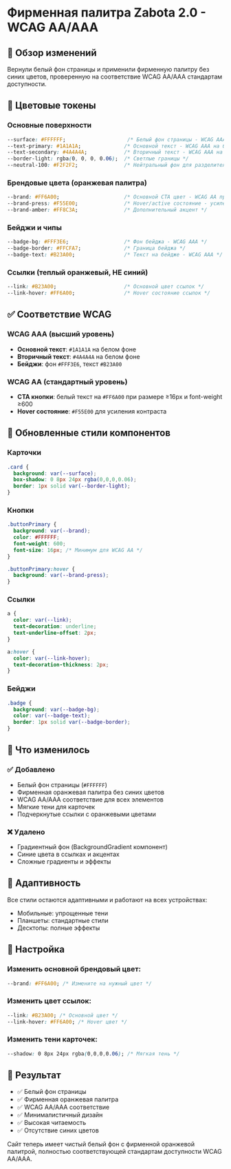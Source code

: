 # Фирменная палитра Zabota 2.0 - WCAG AA/AAA

## 🎨 Обзор изменений

Вернули белый фон страницы и применили фирменную палитру без синих цветов, проверенную на соответствие WCAG AA/AAA стандартам доступности.

## 🎯 Цветовые токены

### Основные поверхности
```css
--surface: #FFFFFF;                    /* Белый фон страницы - WCAG AAA */
--text-primary: #1A1A1A;              /* Основной текст - WCAG AAA на белом */
--text-secondary: #4A4A4A;            /* Вторичный текст - WCAG AAA на белом */
--border-light: rgba(0, 0, 0, 0.06);  /* Светлые границы */
--neutral-100: #F2F2F2;               /* Нейтральный фон для разделителей */
```

### Брендовые цвета (оранжевая палитра)
```css
--brand: #FF6A00;                     /* Основной CTA цвет - WCAG AA при ≥16px и font-weight ≥600 */
--brand-press: #F55E00;               /* Hover/active состояние - усиленный контраст */
--brand-amber: #FF8C3A;               /* Дополнительный акцент */
```

### Бейджи и чипы
```css
--badge-bg: #FFF3E6;                  /* Фон бейджа - WCAG AAA */
--badge-border: #FFCFA7;              /* Граница бейджа */
--badge-text: #B23A00;                /* Текст на бейдже - WCAG AAA */
```

### Ссылки (теплый оранжевый, НЕ синий)
```css
--link: #B23A00;                      /* Основной цвет ссылок */
--link-hover: #FF6A00;                /* Hover состояние ссылок */
```

## ✅ Соответствие WCAG

### WCAG AAA (высший уровень)
- **Основной текст**: `#1A1A1A` на белом фоне
- **Вторичный текст**: `#4A4A4A` на белом фоне  
- **Бейджи**: фон `#FFF3E6`, текст `#B23A00`

### WCAG AA (стандартный уровень)
- **CTA кнопки**: белый текст на `#FF6A00` при размере ≥16px и font-weight ≥600
- **Hover состояние**: `#F55E00` для усиления контраста

## 🎨 Обновленные стили компонентов

### Карточки
```css
.card {
  background: var(--surface);
  box-shadow: 0 8px 24px rgba(0,0,0,0.06);
  border: 1px solid var(--border-light);
}
```

### Кнопки
```css
.buttonPrimary {
  background: var(--brand);
  color: #FFFFFF;
  font-weight: 600;
  font-size: 16px; /* Минимум для WCAG AA */
}

.buttonPrimary:hover {
  background: var(--brand-press);
}
```

### Ссылки
```css
a {
  color: var(--link);
  text-decoration: underline;
  text-underline-offset: 2px;
}

a:hover {
  color: var(--link-hover);
  text-decoration-thickness: 2px;
}
```

### Бейджи
```css
.badge {
  background: var(--badge-bg);
  color: var(--badge-text);
  border: 1px solid var(--badge-border);
}
```

## 🚀 Что изменилось

### ✅ Добавлено
- Белый фон страницы (`#FFFFFF`)
- Фирменная оранжевая палитра без синих цветов
- WCAG AA/AAA соответствие для всех элементов
- Мягкие тени для карточек
- Подчеркнутые ссылки с оранжевыми цветами

### ❌ Удалено
- Градиентный фон (BackgroundGradient компонент)
- Синие цвета в ссылках и акцентах
- Сложные градиенты и эффекты

## 📱 Адаптивность

Все стили остаются адаптивными и работают на всех устройствах:
- Мобильные: упрощенные тени
- Планшеты: стандартные стили
- Десктопы: полные эффекты

## 🔧 Настройка

### Изменить основной брендовый цвет:
```css
--brand: #FF6A00; /* Измените на нужный цвет */
```

### Изменить цвет ссылок:
```css
--link: #B23A00; /* Основной цвет */
--link-hover: #FF6A00; /* Hover цвет */
```

### Изменить тени карточек:
```css
--shadow: 0 8px 24px rgba(0,0,0,0.06); /* Мягкая тень */
```

## 🎯 Результат

- ✅ Белый фон страницы
- ✅ Фирменная оранжевая палитра
- ✅ WCAG AA/AAA соответствие
- ✅ Минималистичный дизайн
- ✅ Высокая читаемость
- ✅ Отсутствие синих цветов

Сайт теперь имеет чистый белый фон с фирменной оранжевой палитрой, полностью соответствующей стандартам доступности WCAG AA/AAA.
